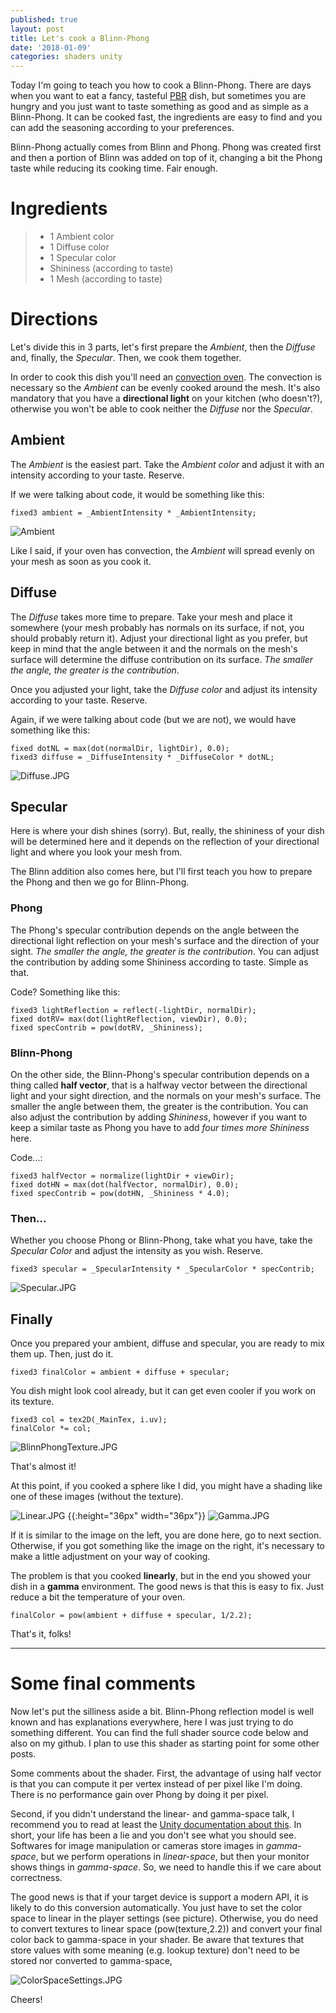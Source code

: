 ```yaml
---
published: true
layout: post
title: Let's cook a Blinn-Phong
date: '2018-01-09'
categories: shaders unity
---
```

Today I'm going to teach you how to cook a Blinn-Phong. There are days when you want to eat a fancy, tasteful [PBR](https://en.wikipedia.org/wiki/Physically_based_rendering) dish, but sometimes you are hungry and you just want to taste something as good and as simple as a Blinn-Phong. It can be cooked fast, the ingredients are easy to find and you can add the seasoning according to your preferences. 

Blinn-Phong actually comes from Blinn and Phong. Phong was created first and then a portion of Blinn was added on top of it, changing a bit the Phong taste while reducing its cooking time. Fair enough.

# Ingredients

> - 1 Ambient color  
> - 1 Diffuse color  
> - 1 Specular color  
> - Shininess (according to taste)  
> - 1 Mesh (according to taste)

# Directions

Let's divide this in 3 parts, let's first prepare the _Ambient_, then the _Diffuse_ and, finally, the _Specular_. Then, we cook them together.

In order to cook this dish you'll need an [convection oven](https://www.thekitchn.com/whats-a-convection-oven-and-when-do-i-use-it-appliance-guides-from-the-kitchen-216549). The convection is necessary so the _Ambient_ can be evenly cooked around the mesh. It's also mandatory that you have a **directional light** on your kitchen (who doesn't?), otherwise you won't be able to cook neither the _Diffuse_ nor the _Specular_.

## Ambient

The _Ambient_ is the easiest part. Take the _Ambient color_ and adjust it with an intensity according to your taste. Reserve.

If we were talking about code, it would be something like this:
```ShaderLab
fixed3 ambient = _AmbientIntensity * _AmbientIntensity;
```

![Ambient]({{site.baseurl}}/images/Ambient.JPG)

Like I said, if your oven has convection, the _Ambient_ will spread evenly on your mesh as soon as you cook it.

## Diffuse

The _Diffuse_ takes more time to prepare. Take your mesh and place it somewhere  (your mesh probably has normals on its surface, if not, you should probably return it). Adjust your directional light as you prefer, but keep in mind that the angle between it and the normals on the mesh's surface will determine the diffuse contribution on its surface. _The smaller the angle, the greater is the contribution_. 

Once you adjusted your light, take the _Diffuse color_ and adjust its intensity according to your taste. Reserve. 

Again, if we were talking about code (but we are not), we would have something like this:
```ShaderLab
fixed dotNL = max(dot(normalDir, lightDir), 0.0);
fixed3 diffuse = _DiffuseIntensity * _DiffuseColor * dotNL;
```

![Diffuse.JPG]({{site.baseurl}}/images/Diffuse.JPG)

## Specular

Here is where your dish shines (sorry). But, really, the shininess of your dish will be determined here and it depends on the reflection of your directional light and where you look your mesh from.

The Blinn addition also comes here, but I'll first teach you how to prepare the Phong and then we go for Blinn-Phong. 

### Phong

The Phong's specular contribution depends on the angle between the directional light reflection on your mesh's surface and the direction of your sight. _The smaller the angle, the greater is the contribution_. You can adjust the contribution by adding some Shininess according to taste. Simple as that.

Code? Something like this:
```ShaderLab
fixed3 lightReflection = reflect(-lightDir, normalDir);
fixed dotRV= max(dot(lightReflection, viewDir), 0.0);
fixed specContrib = pow(dotRV, _Shininess);
```

### Blinn-Phong

On the other side, the Blinn-Phong's specular contribution depends on a thing called **half vector**, that is a halfway vector between the directional light and your sight direction, and the normals on your mesh's surface. The smaller the angle between them, the greater is the contribution. You can also adjust the contribution by adding _Shininess_, however if you want to keep a similar taste as Phong you have to add _four times more Shininess_ here.

Code...:
```ShaderLab
fixed3 halfVector = normalize(lightDir + viewDir);
fixed dotHN = max(dot(halfVector, normalDir), 0.0);
fixed specContrib = pow(dotHN, _Shininess * 4.0);
```

### Then...

Whether you choose Phong or Blinn-Phong, take what you have, take the _Specular Color_ and adjust the intensity as you wish. Reserve.

```ShaderLab
fixed3 specular = _SpecularIntensity * _SpecularColor * specContrib;
```

![Specular.JPG]({{site.baseurl}}/images/Specular.JPG)

## Finally

Once you prepared your ambient, diffuse and specular, you are ready to mix them up. Then, just do it.

```ShaderLab
fixed3 finalColor = ambient + diffuse + specular;
``` 

You dish might look cool already, but it can get even cooler if you work on its texture. 

```ShaderLab
fixed3 col = tex2D(_MainTex, i.uv);				
finalColor *= col;
```

![BlinnPhongTexture.JPG]({{site.baseurl}}/images/BlinnPhongTexture.JPG)

That's almost it!

At this point, if you cooked a sphere like I did, you might have a shading like one of these images (without the texture).


![Linear.JPG]({{site.baseurl}}/images/Linear.JPG) {{:height="36px" width="36px"}}
![Gamma.JPG]({{site.baseurl}}/images/Gamma.JPG)

If it is similar to the image on the left, you are done here, go to next section. Otherwise, if you got something like the image on the right, it's necessary to make a little adjustment on your way of cooking. 

The problem is that you cooked **linearly**, but in the end you showed your dish in a **gamma** environment. The good news is that this is easy to fix. Just reduce a bit the temperature of your oven.  

```ShaderLab
finalColor = pow(ambient + diffuse + specular, 1/2.2);
```

That's it, folks!

-----

# Some final comments

Now let's put the silliness aside a bit. Blinn-Phong reflection model is well known and has explanations everywhere, here I was just trying to do something different. You can find the full shader source code below and also on my github. I plan to use this shader as starting point for some other posts.

Some comments about the shader. First, the advantage of using half vector is that you can compute it per vertex instead of per pixel like I'm doing. There is no performance gain over Phong by doing it per pixel. 

Second, if you didn't understand the linear- and gamma-space talk, I recommend you to read at least the [Unity documentation about this](https://docs.unity3d.com/Manual/LinearRendering-LinearOrGammaWorkflow.html). In short, your life has been a lie and you don't see what you should see. Softwares for image manipulation or cameras store images in _gamma-space_, but we perform operations in _linear-space_, but then your monitor shows things in _gamma-space_. So, we need to handle this if we care about correctness. 

The good news is that if your target device is support a modern API, it is likely to do this conversion automatically. You just have to set the color space to linear in the player settings (see picture). Otherwise, you do need to convert textures to linear space (pow(texture,2.2)) and convert your final color back to gamma-space in your shader. Be aware that textures that store values with some meaning (e.g. lookup texture) don't need to be stored nor converted to gamma-space,  

![ColorSpaceSettings.JPG]({{site.baseurl}}/images/ColorSpaceSettings.JPG)

Cheers!
